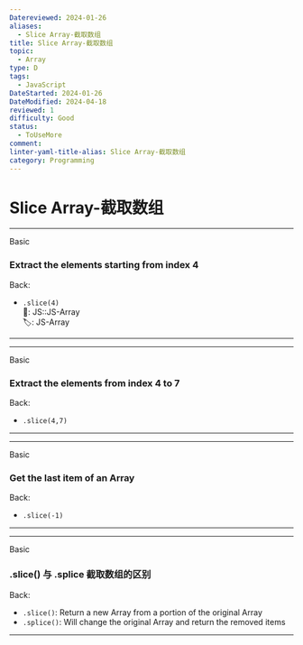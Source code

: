 ```yaml
---
Datereviewed: 2024-01-26
aliases:
  - Slice Array-截取数组
title: Slice Array-截取数组
topic:
  - Array
type: D
tags:
  - JavaScript
DateStarted: 2024-01-26
DateModified: 2024-04-18
reviewed: 1
difficulty: Good
status:
  - ToUseMore
comment: 
linter-yaml-title-alias: Slice Array-截取数组
category: Programming
---
```


# Slice Array-截取数组

---

Basic

### Extract the elements starting from index 4

Back:

- `.slice(4)`  
📌: JS::JS-Array  
🏷️: JS-Array
<!--ID: 1706600287439-->

---

<!--SR:!2024-01-31,2,230-->

---

Basic

### Extract the elements from index 4 to 7

Back:

- `.slice(4,7)`
<!--ID: 1706600287442-->

---

<!--SR:!2024-02-04,6,250-->

---

Basic

### Get the last item of an Array

Back:

- `.slice(-1)`
<!--ID: 1706600287446-->

---

<!--SR:!2024-01-31,2,230-->

---

Basic

### .slice() 与 .splice 截取数组的区别

Back:

- `.slice()`: Return a new Array from a portion of the original Array
- `.splice()`: Will change the original Array and return the removed items
<!--ID: 1706600287450-->

---

<!--SR:!2024-01-31,2,230-->
